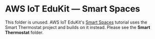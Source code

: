 # AWS IoT EduKit — Smart Spaces

This folder is unused. AWS IoT EduKit's [Smart Spaces](https://edukit.workshop.aws/en/smart-spaces.html) tutorial uses the Smart Thermostat project and builds on it instead. Please see the **Smart Thermostat** folder.